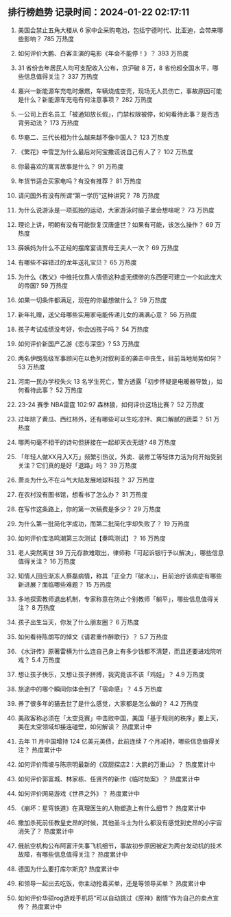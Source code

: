 
## 排行榜趋势 记录时间：2024-01-22 02:17:11
  
  1. 美国会禁止五角大楼从 6 家中企采购电池，包括宁德时代、比亚迪，会带来哪些影响？ 785 万热度
    
  2. 如何评价大鹏、白客主演的电影《年会不能停！》？ 393 万热度
    
  3. 31 省份去年居民人均可支配收入公布，京沪破 8 万，8 省份超全国水平，哪些信息值得关注？ 337 万热度
    
  4. 嘉兴一新能源车充电时爆燃，车辆烧成空壳，现场无人员伤亡，事故原因可能是什么？新能源车充电有何注意事项？ 282 万热度
    
  5. 一公司上百名员工「被通知放长假」，门禁权限被停，如何看待此事？是否违背劳动法？ 173 万热度
    
  6. 华裔二、三代长相为什么越来越不像中国人？ 123 万热度
    
  7. 《繁花》中雪芝为什么最后对阿宝撒谎说自己有人了？ 102 万热度
    
  8. 你最喜欢的寓言故事是什么？ 91 万热度
    
  9. 年货节适合买家电吗？有没有推荐？ 81 万热度
    
  10. 请问国外有没有所谓“第一学历”这种讲究？ 78 万热度
    
  11. 为什么说游泳是一项孤独的运动，大家游泳时脑子里会想啥呢？ 73 万热度
    
  12. 理论上讲，明朝有没有可能恢复汉唐盛世？如果有可能，该怎么操作？ 69 万热度
    
  13. 薛姨妈为什么不正经的摆席宴请贾母王夫人一次？ 69 万热度
    
  14. 有哪些不容错过的龙年送礼宝贝？ 65 万热度
    
  15. 为什么《教父》中维托仅靠人情债这种虚无缥缈的东西便可建立一个如此庞大的帝国? 59 万热度
    
  16. 如果一切条件都满足，现在的你最想做什么？ 59 万热度
    
  17. 新年礼赠，送父母哪些实用家电能传递儿女的满满心意？ 56 万热度
    
  18. 孩子考试成绩没考好，你会凶孩子吗？ 54 万热度
    
  19. 如何评价新国产乙游《恋与深空》? 53 万热度
    
  20. 两名伊朗高级军事顾问在以色列对叙利亚的袭击中丧生，目前当地局势如何？ 53 万热度
    
  21. 河南一民办学校失火 13 名学生死亡，警方透露「初步怀疑是电暖器导致」，如何看待此事？ 52 万热度
    
  22. 23-24 赛季 NBA雷霆 102:97 森林狼，如何评价这场比赛？ 52 万热度
    
  23. 过年除了黄瓜、西红柿外，还有哪些可以生吃凉拌、爽口解腻的蔬菜？ 51 万热度
    
  24. 哪两句毫不相干的诗句但拼接在一起却天衣无缝? 48 万热度
    
  25. 「年轻人做XX月入X万」频繁引热议，外卖、装修工等轻体力活为何开始受到关注？它们真的是好「退路」吗？ 39 万热度
    
  26. 萧炎为什么不在斗气大陆发展地球科技？ 37 万热度
    
  27. 在农村没有图书馆，想看书了怎么办？ 31 万热度
    
  28. 在写作这条路上，你的第一次稿费是多少？ 29 万热度
    
  29. 为什么第一批简化字成功，而第二批简化字却失败了？ 19 万热度
    
  30. 如何评价库洛鸣潮第三次测试【奏鸣测试】？ 16 万热度
    
  31. 老人突然离世 39 万元存款难取出，律师称「可起诉银行予以解决」，哪些信息值得关注？ 16 万热度
    
  32. 知情人回应渐冻人蔡磊病情，称其「正全力『破冰』」，目前治疗该病症有哪些新进展？面临哪些难题？ 15 万热度
    
  33. 多地探索教师退出机制，专家称意在防止个别教师「躺平」，哪些信息值得关注？ 8 万热度
    
  34. 孩子出生当天，你发了什么朋友圈？ 6 万热度
    
  35. 如何看待陈朗写的悼文《请君重作醉歌行》？ 5.7 万热度
    
  36. 《水浒传》原著雷横为什么连自己身上有多少钱都不清楚，而且还要进戏院听戏？ 5.4 万热度
    
  37. 想让孩子快乐，又想让孩子拼搏，我究竟该不该「鸡娃」？ 4.9 万热度
    
  38. 旅途中的哪个瞬间你体会到了「宿命感」？ 4.5 万热度
    
  39. 养了很多年的猫去世了是什么感觉，大家都是怎么做的？ 4.2 万热度
    
  40. 美政客称必须在「太空竞赛」中击败中国，美国「基于规则的秩序」要上天，美在太空领域却接连碰壁，如何解读？ 热度累计中
    
  41. 去年 11 月中国增持 124 亿美元美债，此前连续 7 个月减持，哪些信息值得关注？ 热度累计中
    
  42. 如何评价隋坡与陈宗明最新的《双厨探店2：大鹏的万重山》？ 热度累计中
    
  43. 如何评价郭富城、林家栋、任贤齐的新作《临时劫案》？ 热度累计中
    
  44. 如何评价网易游戏《世界之外》？ 热度累计中
    
  45. 《崩坏：星穹铁道》在真理医生的人物塑造上有什么细节？ 热度累计中
    
  46. 撒加杀死前任教皇史昂的时候，其他圣斗士为什么都没有感觉到史昂的小宇宙消失了？ 热度累计中
    
  47. 俄航空机构公布阿富汗失事飞机细节，事故初步原因被定为两台发动机的技术故障，有哪些信息值得关注？ 热度累计中
    
  48. 德国为什么要打库尔斯克? 热度累计中
    
  49. 和领导一起出去吃饭，你主动抢着买单，还是等领导买单？ 热度累计中
    
  50. 如何评价华硕rog游戏手机将“可以自动跳过《原神》剧情”作为自己的卖点宣传？ 热度累计中
    